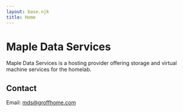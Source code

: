 ```yaml
---
layout: base.njk
title: Home
---
```


<div class="content">

# Maple Data Services

Maple Data Services is a hosting provider offering storage and virtual machine services for the homelab.








## Contact
Email: mds@groffhome.com

</div>
</div>
